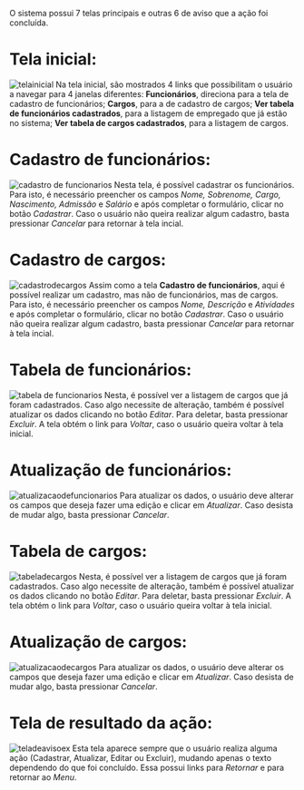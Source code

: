 O sistema possui 7 telas principais e outras 6 de aviso que a ação foi concluída. 


<h1>Tela inicial:</h1> 

![telainicial](https://user-images.githubusercontent.com/71341597/139141705-9381bd90-ba25-445f-8ad1-d1cd7c062fdf.png)
Na tela inicial, são mostrados 4 links que possibilitam o usuário a navegar para 4 janelas diferentes: <b>Funcionários</b>, direciona para a tela de cadastro de funcionários; <b>Cargos</b>, para a de cadastro de cargos; <b>Ver tabela de funcionários cadastrados</b>, para a listagem de empregado que já estão no sistema; <b>Ver tabela de cargos cadastrados</b>, para a listagem de cargos.

<h1>Cadastro de funcionários:</h1>

![cadastro de funcionarios](https://user-images.githubusercontent.com/71341597/139141685-67882761-7490-49b8-bc72-f280f3172c68.png)
Nesta tela, é possível cadastrar os funcionários. Para isto, é necessário preencher os campos <i>Nome, Sobrenome, Cargo, Nascimento, Admissão</i> e <i>Salário</i> e após completar o formulário, clicar no botão <i>Cadastrar</i>. Caso o usuário não queira realizar algum cadastro, basta pressionar <i>Cancelar</i> para retornar à tela incial.

<h1>Cadastro de cargos:</h1>

![cadastrodecargos](https://user-images.githubusercontent.com/71341597/139141688-af05bb7c-de8e-4cae-a775-2f675f3778f9.png)
Assim como a tela <b>Cadastro de funcionários</b>, aqui é possível realizar um cadastro, mas não de funcionários, mas de cargos. Para isto, é necessário preencher os campos <i>Nome, Descrição</i> e <i>Atividades</i> e após completar o formulário, clicar no botão <i>Cadastrar</i>. Caso o usuário não queira realizar algum cadastro, basta pressionar <i>Cancelar</i> para retornar à tela incial.

<h1>Tabela de funcionários:</h1>

![tabela de funcionarios](https://user-images.githubusercontent.com/71341597/139141698-6f2c0918-9a61-477f-8f5a-3bf1a5c0aa49.png)
Nesta, é possível ver a listagem de cargos que já foram cadastrados. Caso algo necessite de alteração, também é possível atualizar os dados clicando no botão <i>Editar</i>. Para deletar, basta pressionar <i>Excluir</i>. A tela obtém o link para <i>Voltar</i>, caso o usuário queira voltar à tela inicial.

<h1>Atualização de funcionários:</h1>

![atualizacaodefuncionarios](https://user-images.githubusercontent.com/71341597/139141684-0c3c5abc-dd2a-402f-9ac4-84d324fc215a.png)
Para atualizar os dados, o usuário deve alterar os campos que deseja fazer uma edição e clicar em <i>Atualizar</i>. Caso desista de mudar algo, basta pressionar <i>Cancelar</i>.

<h1>Tabela de cargos:</h1>

![tabeladecargos](https://user-images.githubusercontent.com/71341597/139141701-afb71b96-0c27-4347-a788-ca2e4e3664b7.png)
Nesta, é possível ver a listagem de cargos que já foram cadastrados. Caso algo necessite de alteração, também é possível atualizar os dados clicando no botão <i>Editar</i>. Para deletar, basta pressionar <i>Excluir</i>. A tela obtém o link para <i>Voltar</i>, caso o usuário queira voltar à tela inicial.


<h1>Atualização de cargos:</h1>

![atualizacaodecargos](https://user-images.githubusercontent.com/71341597/139141679-40cd44df-2f47-47c0-ac67-bcdc09b5bca0.png)
Para atualizar os dados, o usuário deve alterar os campos que deseja fazer uma edição e clicar em <i>Atualizar</i>. Caso desista de mudar algo, basta pressionar <i>Cancelar</i>.

<h1>Tela de resultado da ação:</h1>

![teladeavisoex](https://user-images.githubusercontent.com/71341597/139141704-b54dd019-8493-4db0-9cf8-0a3dccdf5ece.png)
Esta tela aparece sempre que o usuário realiza alguma ação (Cadastrar, Atualizar, Editar ou Excluir), mudando apenas o texto dependendo do que foi concluído. Essa possui links para <i>Retornar</i> e para retornar ao <i>Menu</i>.
